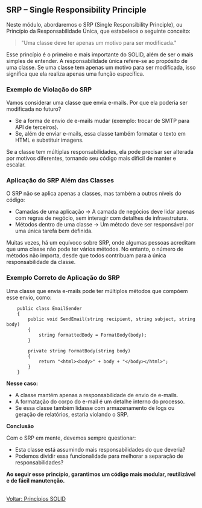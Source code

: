 ## SRP – Single Responsibility Principle
Neste módulo, abordaremos o SRP (Single Responsibility Principle), ou Princípio da Responsabilidade Única, que estabelece o seguinte conceito:

> "Uma classe deve ter apenas um motivo para ser modificada."

Esse princípio é o primeiro e mais importante do SOLID, além de ser o mais simples de entender. A responsabilidade única refere-se ao propósito de uma classe. Se uma classe tem apenas um motivo para ser modificada, isso significa que ela realiza apenas uma função específica.

### Exemplo de Violação do SRP

Vamos considerar uma classe que envia e-mails. Por que ela poderia ser modificada no futuro?

- Se a forma de envio de e-mails mudar (exemplo: trocar de SMTP para API de terceiros).
- Se, além de enviar e-mails, essa classe também formatar o texto em HTML e substituir imagens.

Se a classe tem múltiplas responsabilidades, ela pode precisar ser alterada por motivos diferentes, tornando seu código mais difícil de manter e escalar.

### Aplicação do SRP Além das Classes

O SRP não se aplica apenas a classes, mas também a outros níveis do código:

- Camadas de uma aplicação → A camada de negócios deve lidar apenas com regras de negócio, sem interagir com detalhes de infraestrutura.
- Métodos dentro de uma classe → Um método deve ser responsável por uma única tarefa bem definida.

Muitas vezes, há um equívoco sobre SRP, onde algumas pessoas acreditam que uma classe não pode ter vários métodos. No entanto, o número de métodos não importa, desde que todos contribuam para a única responsabilidade da classe.

### Exemplo Correto de Aplicação do SRP

Uma classe que envia e-mails pode ter múltiplos métodos que compõem esse envio, como:

```
    public class EmailSender
    {
        public void SendEmail(string recipient, string subject, string body)
        {            
            string formattedBody = FormatBody(body);            
        }

        private string FormatBody(string body)
        {
            return "<html><body>" + body + "</body></html>";
        }
    }

```

**Nesse caso:**
- A classe mantém apenas a responsabilidade de envio de e-mails.
- A formatação do corpo do e-mail é um detalhe interno do processo.
- Se essa classe também lidasse com armazenamento de logs ou geração de relatórios, estaria violando o SRP.

**Conclusão**

Com o SRP em mente, devemos sempre questionar:

- Esta classe está assumindo mais responsabilidades do que deveria?
- Podemos dividir essa funcionalidade para melhorar a separação de responsabilidades?

**Ao seguir esse princípio, garantimos um código mais modular, reutilizável e de fácil manutenção.**

<br/>
<div style="display: flex; justify-content: space-between;">  
   <a href="poo.md">Voltar: Princípios SOLID</a><br />  
</div>